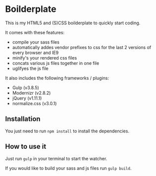 # Boilderplate

This is my HTML5 and (S)CSS boilderplate to quickly start coding.

It comes with these features:

* compile your sass files
* automatically addes vendor prefixes to css for the last 2 versions of every browser and IE9
* minify's your rendered css files
* concats various js files together in one file
* uglifyes the js file

It also includes the following frameworks / plugins:

* Gulp (v3.8.5)
* Modernizr (v2.8.2)
* jQuery (v1.11.1)
* normalize.css (v3.0.1)

## Installation

You just need to run `npm install` to install the dependencies.

## How to use it

Just run `gulp` in your terminal to start the watcher.

If you would like to build your sass and js files run `gulp build`.
